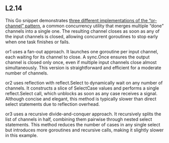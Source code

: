 ## L2.14

This Go snippet demonstrates [three different implementations of the “or-channel” pattern](https://colobu.com/2018/03/26/channel-patterns/#Or_Channel_%E6%A8%A1%E5%BC%8F), a common concurrency utility that merges multiple “done” channels into a single one. The resulting channel closes as soon as any of the input channels is closed, allowing concurrent goroutines to stop early when one task finishes or fails.

or1 uses a fan-out approach. It launches one goroutine per input channel, each waiting for its channel to close. A sync.Once ensures the output channel is closed only once, even if multiple input channels close almost simultaneously. This version is straightforward and efficient for a moderate number of channels.

or2 uses reflection with reflect.Select to dynamically wait on any number of channels. It constructs a slice of SelectCase values and performs a single reflect.Select call, which unblocks as soon as any case receives a signal. Although concise and elegant, this method is typically slower than direct select statements due to reflection overhead.

or3 uses a recursive divide-and-conquer approach. It recursively splits the list of channels in half, combining them pairwise through nested select statements. This method reduces the number of cases in any single select but introduces more goroutines and recursive calls, making it slightly slower in this example.
